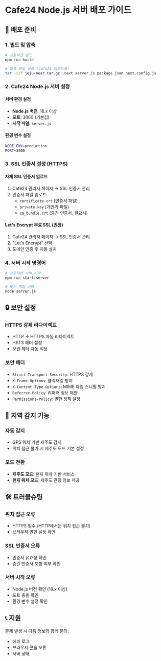 # Cafe24 Node.js 서버 배포 가이드

## 🚀 배포 준비

### 1. 빌드 및 압축

```bash
# 프로덕션 빌드
npm run build

# 압축 파일 생성 (cafe24 업로드용)
tar -czf jeju-near.tar.gz .next server.js package.json next.config.js
```

### 2. Cafe24 Node.js 서버 설정

#### 서버 환경 설정

- **Node.js 버전**: 18.x 이상
- **포트**: 3000 (기본값)
- **시작 파일**: `server.js`

#### 환경 변수 설정

```bash
NODE_ENV=production
PORT=3000
```

### 3. SSL 인증서 설정 (HTTPS)

#### 자체 SSL 인증서 업로드

1. Cafe24 관리자 페이지 → SSL 인증서 관리
2. 인증서 파일 업로드:
   - `certificate.crt` (인증서 파일)
   - `private.key` (개인키 파일)
   - `ca_bundle.crt` (중간 인증서, 필요시)

#### Let's Encrypt 무료 SSL (권장)

1. Cafe24 관리자 페이지 → SSL 인증서 관리
2. "Let's Encrypt" 선택
3. 도메인 인증 후 자동 설치

### 4. 서버 시작 명령어

```bash
# 프로덕션 서버 시작
npm run start:server

# 또는 직접 실행
node server.js
```

## 🔒 보안 설정

### HTTPS 강제 리다이렉트

- HTTP → HTTPS 자동 리다이렉트
- HSTS 헤더 설정
- 보안 헤더 자동 적용

### 보안 헤더

- `Strict-Transport-Security`: HTTPS 강제
- `X-Frame-Options`: 클릭재킹 방지
- `X-Content-Type-Options`: MIME 타입 스니핑 방지
- `Referrer-Policy`: 리퍼러 정보 제한
- `Permissions-Policy`: 권한 정책 설정

## 📱 지역 감지 기능

### 자동 감지

- GPS 위치 기반 제주도 감지
- 위치 접근 불가 시 제주도 모드 기본 설정

### 모드 전환

- **제주도 모드**: 현재 위치 기반 서비스
- **현재 위치 모드**: 제주도 관광 정보 제공

## 🛠️ 트러블슈팅

### 위치 접근 오류

- HTTPS 필수 (HTTP에서는 위치 접근 불가)
- 브라우저 권한 설정 확인

### SSL 인증서 오류

- 인증서 유효성 확인
- 중간 인증서 포함 여부 확인

### 서버 시작 오류

- Node.js 버전 확인 (18.x 이상)
- 포트 충돌 확인
- 환경 변수 설정 확인

## 📞 지원

문제 발생 시 다음 정보와 함께 문의:

- 에러 로그
- 브라우저 콘솔 오류
- 서버 상태

